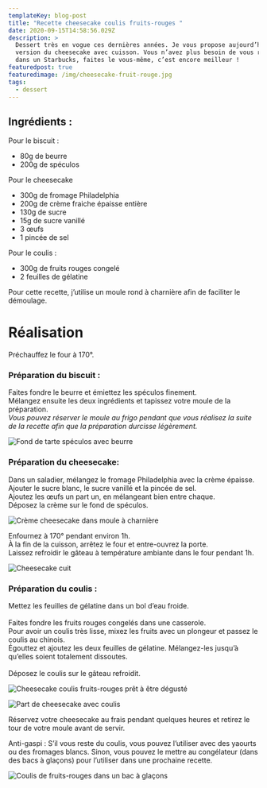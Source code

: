 ```yaml
---
templateKey: blog-post
title: "Recette cheesecake coulis fruits-rouges "
date: 2020-09-15T14:58:56.029Z
description: >
  Dessert très en vogue ces dernières années. Je vous propose aujourd’hui ma
  version du cheesecake avec cuisson. Vous n’avez plus besoin de vous rendre
  dans un Starbucks, faites le vous-même, c’est encore meilleur ! 
featuredpost: true
featuredimage: /img/cheesecake-fruit-rouge.jpg
tags:
  - dessert
---
```

## Ingrédients :

Pour le biscuit :

* 80g de beurre
* 200g de spéculos

Pour le cheesecake 

* 300g de fromage Philadelphia 
* 200g de crème fraiche épaisse entière
* 130g de sucre
* 15g de sucre vanillé
* 3 œufs
* 1 pincée de sel

Pour le coulis : 

* 300g de fruits rouges congelé
* 2 feuilles de gélatine

Pour cette recette, j’utilise un moule rond à charnière afin de faciliter le démoulage.

# Réalisation

Préchauffez le four à 170°.

### Préparation du biscuit :

Faites fondre le beurre et émiettez les spéculos finement.\
Mélangez ensuite les deux ingrédients et tapissez votre moule de la préparation.\
*Vous pouvez réserver le moule au frigo pendant que vous réalisez la suite de la recette afin que la préparation durcisse légèrement.*

![Fond de tarte spéculos avec beurre ](/img/speculose-cheesecake-.jpg "Fond de tarte spéculos ")

### Préparation du cheesecake:

Dans un saladier, mélangez le fromage Philadelphia avec la crème épaisse.\
Ajouter le sucre blanc, le sucre vanillé et la pincée de sel.\
Ajoutez les œufs un part un, en mélangeant bien entre chaque.\
Déposez la crème sur le fond de spéculos.

![Crème cheesecake dans moule à charnière](/img/pate-cheesecake-moule.jpg "Crème cheesecake ")

Enfournez à 170° pendant environ 1h.\
À la fin de la cuisson, arrêtez le four et entre-ouvrez la porte.\
Laissez refroidir le gâteau à température ambiante dans le four pendant 1h. 

![Cheesecake cuit ](/img/pate-cheesecake-cuite.jpg "Cheesecake cuit ")

### Préparation du coulis :

Mettez les feuilles de gélatine dans un bol d’eau froide.\
\
Faites fondre les fruits rouges congelés dans une casserole.\
Pour avoir un coulis très lisse, mixez les fruits avec un plongeur et passez le coulis au chinois.\
Égouttez et ajoutez les deux feuilles de gélatine. Mélangez-les jusqu’à qu’elles soient totalement dissoutes.\
\
Déposez le coulis sur le gâteau refroidit.

![Cheesecake coulis fruits-rouges prêt à être dégusté](/img/cheesecake-part-et-gateau.jpg "Cheesecake coulis fruits-rouges")

![Part de cheesecake avec coulis](/img/20200914_112741.jpg "Part de cheesecake")

Réservez votre cheesecake au frais pendant quelques heures et retirez le tour de votre moule avant de servir.

Anti-gaspi : S’il vous reste du coulis, vous pouvez l’utiliser avec des yaourts ou des fromages blancs. Sinon, vous pouvez le mettre au congélateur (dans des bacs à glaçons) pour l’utiliser dans une prochaine recette.

![Coulis de fruits-rouges dans un bac à glaçons](/img/coulis-dans-bac-à-glaçons-.jpg "Coulis dans un bac à glaçons")
